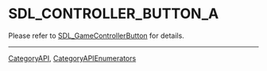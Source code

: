 # SDL_CONTROLLER_BUTTON_A

Please refer to [SDL_GameControllerButton](SDL_GameControllerButton) for details.

----
[CategoryAPI](CategoryAPI), [CategoryAPIEnumerators](CategoryAPIEnumerators)

